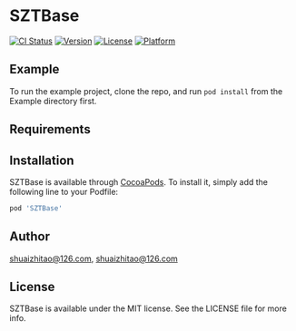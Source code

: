 # SZTBase

[![CI Status](https://img.shields.io/travis/shuaizhitao@126.com/SZTBase.svg?style=flat)](https://travis-ci.org/shuaizhitao@126.com/SZTBase)
[![Version](https://img.shields.io/cocoapods/v/SZTBase.svg?style=flat)](https://cocoapods.org/pods/SZTBase)
[![License](https://img.shields.io/cocoapods/l/SZTBase.svg?style=flat)](https://cocoapods.org/pods/SZTBase)
[![Platform](https://img.shields.io/cocoapods/p/SZTBase.svg?style=flat)](https://cocoapods.org/pods/SZTBase)

## Example

To run the example project, clone the repo, and run `pod install` from the Example directory first.

## Requirements

## Installation

SZTBase is available through [CocoaPods](https://cocoapods.org). To install
it, simply add the following line to your Podfile:

```ruby
pod 'SZTBase'
```

## Author

shuaizhitao@126.com, shuaizhitao@126.com

## License

SZTBase is available under the MIT license. See the LICENSE file for more info.

